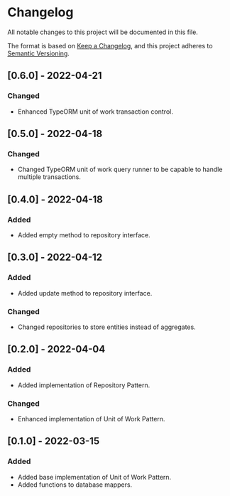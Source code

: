 # Changelog
All notable changes to this project will be documented in this file.

The format is based on [Keep a Changelog](https://keepachangelog.com/en/1.0.0/),
and this project adheres to [Semantic Versioning](https://semver.org/spec/v2.0.0.html).

## [0.6.0] - 2022-04-21
### Changed
- Enhanced TypeORM unit of work transaction control.

## [0.5.0] - 2022-04-18
### Changed
- Changed TypeORM unit of work query runner to be capable to handle multiple transactions.

## [0.4.0] - 2022-04-18
### Added
- Added empty method to repository interface.

## [0.3.0] - 2022-04-12
### Added
- Added update method to repository interface.
### Changed
- Changed repositories to store entities instead of aggregates.

## [0.2.0] - 2022-04-04
### Added
- Added implementation of Repository Pattern.
### Changed
- Enhanced implementation of Unit of Work Pattern.

## [0.1.0] - 2022-03-15
### Added
- Added base implementation of Unit of Work Pattern.
- Added functions to database mappers.
